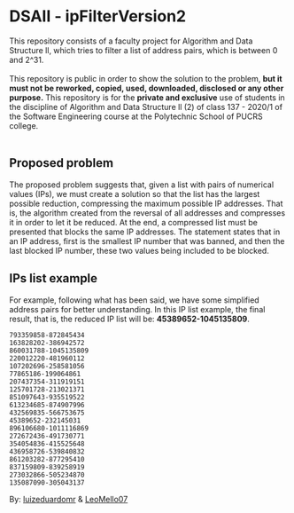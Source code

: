 # DSAII - ipFilterVersion2
This repository consists of a faculty project for Algorithm and Data Structure ll, which tries to filter a list of address pairs, which is between 0 and 2^31.
</br>
</br>
This repository is public in order to show the solution to the problem, __but it must not be reworked, copied, used, downloaded, disclosed or any other purpose.__ This repository is for the __private and exclusive__ use of students in the discipline of Algorithm and Data Structure ll (2) of class 137 - 2020/1 of the Software Engineering course at the Polytechnic School of PUCRS college. 
</br>
</br>

## Proposed problem
The proposed problem suggests that, given a list with pairs of numerical values (IPs), we must create a solution so that the list has the largest possible reduction, compressing the maximum possible IP addresses. That is, the algorithm created from the reversal of all addresses and compresses it in order to let it be reduced. At the end, a compressed list must be presented that blocks the same IP addresses. The statement states that in an IP address, first is the smallest IP number that was banned, and then the last blocked IP number, these two values being included to be blocked.

## IPs list example
For example, following what has been said, we have some simplified address pairs for better understanding. In this IP list example, the final result, that is, the reduced IP list will be: __45389652-1045135809__.
```
793359858-872845434
163828202-386942572
860031788-1045135809
220012220-481960112
107202696-258581056
77865186-199064861
207437354-311919151
125701728-213021371
851097643-935519522
613234685-874907996
432569835-566753675
45389652-232145031
896106680-1011116869
272672436-491730771
354054836-415525648
436958726-539840832
861203282-877295410
837159809-839258919
273032866-505234870
135087090-305043137
```
By: [luizeduardomr](https://github.com/luizeduardomr) & [LeoMello07](https://github.com/LeoMello07)
